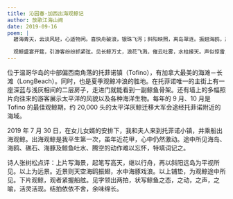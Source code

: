 ```yaml
---
title: 沁园春·加西出海观鲸记
author: 放歌江海山阙
date: 2019-09-16
poem: |
  碧海青天，云淡风轻，心适物闲。喜快舟破浪，银珠飞泻；斜阳映照，离岛翠涟。振翅海鸥，声声鸣叫，万里长空上下旋。礁石处，正海豚翻滚，戏耍人前。

  观鲸盛宴开筵，引游客纷纷抓紧弦。见长鲸万丈，浪花飞溅，催云吐雾，水柱接天。声似惊雷，貌约虬龙，陡霎腾空舞古跹。真不舍，惜归船笛响，双目留连。
---
```


位于温哥华岛的中部偏西南角落的托菲诺镇（Tofino），有加拿大最美的海滩－长滩（LongBeach）。同时，也是夏季观鲸冲浪的胜地。在托菲诺唯一的主街上有一座深蓝与浅灰相间的二层房子，走进门就能看到一副鲸鱼骨架。还有墙上的多幅照片向往来的游客展示太平洋的风貌以及各种海洋生物。每年的 9 月、10 月是 Tofino 的最佳观鲸期，约 20,000 头的太平洋灰鲸迁移大军会途经托菲诺附近的海域。

2019 年 7 月 30 日，在女儿女婿的安排下，我和夫人来到托菲诺小镇，并乘船出海观鲸。出海观鲸是我平生第一次，虽年近花甲，心中仍然激动。途中所见海岛、海鸥、礁石、海豚及鲸鱼吐水、腾空的动作难以忘怀，特填词记之。

诗人张树松点评：上片写海景，起笔写高天，继以行舟，再以斜阳远岛为平视所见。以上为远景。近景则天空海鸥振翅，水中海豚戏浪。以上铺垫，为观鲸途中所见。下片观鲸，观者紧握船舷。见字领出两拍，状写鲸鱼之态，之动，之声，之喻，活灵活现。结拍依依不舍，余味绵长。
